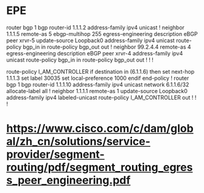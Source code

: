 # EPE

router bgp 1
bgp router-id 1.1.1.2
address-family ipv4 unicast
!
neighbor 1.1.1.5
remote-as 5
ebgp-multihop 255
egress-engineering
description eBGP peer xrvr-5
update-source Loopback0
address-family ipv4 unicast
route-policy bgp_in in
route-policy bgp_out out
!
neighbor 99.2.4.4
remote-as 4
egress-engineering
description eBGP peer xrvr-4
address-family ipv4 unicast
route-policy bgp_in in
route-policy bgp_out out
!
!
!

route-policy I_AM_CONTROLLER
if destination in (6.1.1.6) then
set next-hop 1.1.1.3
set label 30035
set local-preference 1000
endif
end-policy
!
router bgp 1
bgp router-id 1.1.1.10
address-family ipv4 unicast
network 6.1.1.6/32
allocate-label all
!
neighbor 1.1.1.1
remote-as 1
update-source Loopback0
address-family ipv4 labeled-unicast
route-policy I_AM_CONTROLLER out
!
!
!

# https://www.cisco.com/c/dam/global/zh_cn/solutions/service-provider/segment-routing/pdf/segment_routing_egress_peer_engineering.pdf
